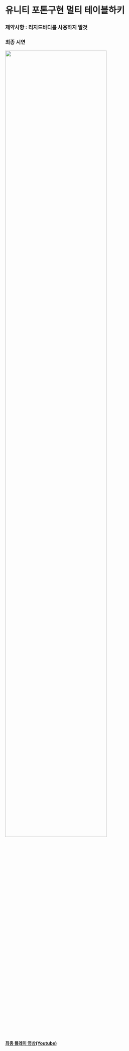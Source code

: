 # 유니티 포톤구현 멀티 테이블하키   
### 제약사항   : 리지드바디를 사용하지 말것
### 최종 시연   
<img width="80%" src="https://user-images.githubusercontent.com/82865325/160334059-0cce64d4-c172-4ea3-bfc7-a781c1157847.gif">

#### [최종 플레이 영상(Youtube)](https://youtu.be/aFMK-OHENpk)
